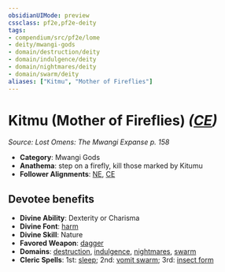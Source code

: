 ```yaml
---
obsidianUIMode: preview
cssclass: pf2e,pf2e-deity
tags:
- compendium/src/pf2e/lome
- deity/mwangi-gods
- domain/destruction/deity
- domain/indulgence/deity
- domain/nightmares/deity
- domain/swarm/deity
aliases: ["Kitmu", "Mother of Fireflies"]
---
```

# Kitmu (Mother of Fireflies) *([CE](../../../Rules/traits/chaotic-evil-b1.md))*  
*Source: Lost Omens: The Mwangi Expanse p. 158*  

- **Category**: Mwangi Gods
- **Anathema**: step on a firefly, kill those marked by Kitumu
- **Follower Alignments**: [NE](../../../Rules/traits/neutral-evil-b1.md), [CE](../../../Rules/traits/chaotic-evil-b1.md)

## Devotee benefits

- **Divine Ability**: Dexterity or Charisma
- **Divine Font**: [harm](../../spells/harm.md)
- **Divine Skill**: Nature
- **Favored Weapon**: [dagger](../../equipment/items/dagger.md)
- **Domains**: [destruction](../domains.md#Destruction), [indulgence](../domains.md#Indulgence), [nightmares](../domains.md#Nightmares), [swarm](../domains.md#Swarm)
- **Cleric Spells**: 1st: [sleep](../../spells/sleep.md); 2nd: [vomit swarm](../../spells/vomit-swarm-apg.md); 3rd: [insect form](../../spells/insect-form.md)